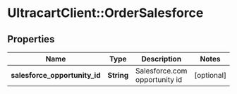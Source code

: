 # UltracartClient::OrderSalesforce

## Properties
Name | Type | Description | Notes
------------ | ------------- | ------------- | -------------
**salesforce_opportunity_id** | **String** | Salesforce.com opportunity id | [optional] 


